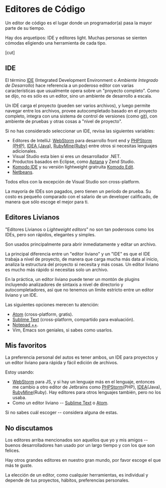 # Editores de Código

Un editor de código es el lugar donde un programador(a) pasa la mayor parte de su tiempo. 

Hay dos arquetipos: IDE y editores light. Muchas personas se sienten cómodas eligiendo una herramienta de cada tipo. 

[cut]

## IDE

El término [IDE](https://en.wikipedia.org/wiki/Integrated_development_environment) (Integrated Development Environment o _Ambiente Integrado de Desarrollo_) hace referencia a un poderoso editor con varias características que usualmente opera sobre un "proyecto completo". Como se dijo, no es sólo es un editor, sino un ambiente de desarrollo a escala. 

Un IDE carga el proyecto (pueden ser varios archivos), y luego permite navegar entre los archivos, provee autocompletado basado en el proyecto completo, integra con una sistema de control de versiones (como [git](https://git-scm.com/)), con ambiente de pruebas y otras cosas a "nivel de proyecto".

Si no has considerado seleccionar un IDE, revisa las siguientes variables: 

- Editores de IntelliJ: [WebStorm](http://www.jetbrains.com/webstorm/) para desarrollo front end y [PHPStorm (PHP)](http://www.jetbrains.com/phpstorm/), [IDEA (Java)](http://www.jetbrains.com/idea/), [RubyMine(Ruby)](http://www.jetbrains.com/ruby/) entre otros si necesitas lenguajes adicionales. 
- Visual Studio esta bien si eres un desarrollador .NET. 
- Productos basados en Eclipse, como [Aptana](http://www.aptana.com/) y Zend Studio. 
- [Komodo IDE](http://www.activestate.com/komodo-ide) y su versión lightweight gratruita [Komodo Edit](http://www.activestate.com/komodo-edit).
- [Netbeans](http://netbeans.org/).

Todos ellos con la excepción de Visual Studio son cross-platform. 

La mayoría de IDEs son pagados, pero tienen un período de prueba. Su costo es pequeño comparado con el salario de un developer calificado, de manera que sólo escoge el mejor para ti. 

## Editores Livianos

"Editores Livianos o _Lightweight editors_" no son tan poderosos como los IDEs, pero son rápidos, elegantes y simples. 

Son usados principalmente para abrir inmediatamente y editar un archivo.

La principal diferencia entre un "editor liviano" y un "IDE" es que el IDE trabaja a nivel de proyecto, de manera que carga mucha más data al inicio, analiza la estructura del proyecto si necesita y más cosas. Un editor liviano es mucho más rápido si necesitas solo un archivo. 

En la práctica, un editor liviano puede tener un montón de plugins incluyendo analizadores de sintaxis a nivel de directorio y autocompletadores, así que no tenemos un límite estricto entre un editor liviano y un IDE. 

Las siguientes opciones merecen tu atención: 

- [Atom](https://atom.io/) (cross-platform, gratis).
- [Sublime Text](http://www.sublimetext.com/) (cross-platform, compartido para evaluación). 
- [Notepad ++](http://sourceforge.net/projects/notepad-plus/).
- Vim, Emacs son geniales, si sabes como usarlos. 

## Mis favoritos 

La preferencia personal del autos es tener ambos, un IDE para proyectos y un editor liviano para rápida y fácil edición de archivos.

Estoy usando: 

- [WebStorm](http://www.jetbrains.com/webstorm/) para JS, y si hay un lenguaje más en el lenguaje, entonces me cambio a otro editor de Jetbrains como [PHPStorm](http://www.jetbrains.com/phpstorm/)(PHP), [IDEA](http://www.jetbrains.com/idea/)(Java), [RubyMine](http://www.jetbrains.com/ruby/)(Ruby). Hay editores para otros lenguajes también, pero no los usaba.
- Como un editor liviano -- [Sublime Text](http://www.sublimetext.com/) o [Atom](https://atom.io/). 

Si no sabes cuál escoger -- considera alguna de estas. 

## No discutamos

Los editores arriba mencionados son aquellos que yo y mis amigos --buenos desarrolladores han usado por un largo tiempo y con los que son felices.

Hay otros grandes editores en nuestro gran mundo, por favor escoge el que más te guste. 

La elección de un editor, como cualquier herramientas, es individual y depende de tus proyectos, hábitos, preferencias personales.